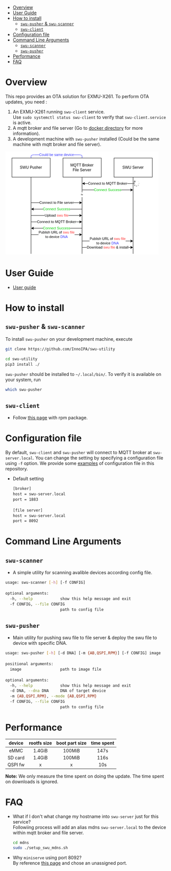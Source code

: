 - [Overview](#overview)
- [User Guide](#user-guide)
- [How to install](#how-to-install)
  - [`swu-pusher` \& `swu-scanner`](#swu-pusher--swu-scanner)
  - [`swu-client`](#swu-client)
- [Configuration file](#configuration-file)
- [Command Line Arguments](#command-line-arguments)
  - [`swu-scanner`](#swu-scanner)
  - [`swu-pusher`](#swu-pusher)
- [Performance](#performance)
- [FAQ](#faq)

# Overview
This repo provides an OTA solution for EXMU-X261. To perform OTA updates, you need :

1. An EXMU-X261 running `swu-client` service.  
  Use `sudo systemctl status swu-client` to verify that `swu-client.service` is active.
2. A mqtt broker and file server (Go to  [docker directory](https://github.com/InnoIPA/swu-utility/tree/main/docker) for more information).
3. A development machine with `swu-pusher` installed (Could be the same machine with mqtt broker and file server).

![](./docs/workflow.drawio.png)

# User Guide

- [User guide](https://github.com/InnoIPA/EXMU-X261-usermanual/blob/main/tocs/2.Software/OTA.md)

# How to install 
## `swu-pusher` & `swu-scanner`

To install `swu-pusher` on your development machine, execute

```bash
git clone https://github.com/InnoIPA/swu-utility
```
```bash
cd swu-utility
pip3 install ./
```

`swu-pusher` should be installed to `~/.local/bin/`. To verify it is available on your system, run

```bash
which swu-pusher
```

## `swu-client`

- Follow [this page](docs/rpm.md) with rpm package.

# Configuration file

By default, `swu-client` and `swu-pusher` will connect to MQTT broker at `swu-server.local`. You can change the setting by specifying a configuration file using `-f` option. We provide some [examples](https://github.com/InnoIPA/swu-utility/tree/main/src/swu_utility/config) of configuration file in this repository.

- Default setting
    ```bash
    [broker]
    host = swu-server.local
    port = 1883

    [file server]
    host = swu-server.local
    port = 8092
    ```

#  Command Line Arguments
## `swu-scanner`
- A simple utility for scanning avalible devices according config file.
```bash
usage: swu-scanner [-h] [-f CONFIG]

optional arguments:
  -h, --help            show this help message and exit
  -f CONFIG, --file CONFIG
                        path to config file
```
## `swu-pusher`
- Main utility for pushing swu file to file server & deploy the swu file to device with specific DNA.
```bash
usage: swu-pusher [-h] [-d DNA] [-m {AB,QSPI,RPM}] [-f CONFIG] image

positional arguments:
  image                 path to image file

optional arguments:
  -h, --help            show this help message and exit
  -d DNA, --dna DNA     DNA of target device
  -m {AB,QSPI,RPM}, --mode {AB,QSPI,RPM}
  -f CONFIG, --file CONFIG
                        path to config file
```

# Performance

| device |  rootfs size | boot part size | time spent |
|:------:|:------------:|:--------------:|:----------:|
|  eMMC  |    1.4GiB    |     100MiB     |    147s    |
|SD card |    1.4GiB    |     100MiB     |    116s    |
|QSPI fw |       x      |       x        |    10s     |

**Note:** We only measure the time spent on doing the update.
The time spent on downloads is ignored.

# FAQ
- What if I don't what change my hostname into `swu-server` just for this service?  
  Followiing process will add an alias mdns `swu-server.local` to the device within mqtt broker and file server.
  ```bash
  cd mdns
  sudo ./setup_swu_mdns.sh
  ```

- Why `miniserve` using port 8092?   
  By reference [this page](https://www.iana.org/assignments/service-names-port-numbers/service-names-port-numbers.xhtml?search=&page=110) and chose an unassigned port.